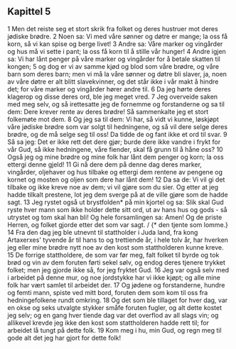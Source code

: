 ## Kapittel 5

1 Men det reiste seg et stort skrik fra folket og deres hustruer mot deres jødiske brødre.
2 Noen sa: Vi med våre sønner og døtre er mange; la oss få korn, så vi kan spise og berge livet!
3 Andre sa: Våre marker og vingårder og hus må vi sette i pant; la oss få korn til å stille vår hunger!
4 Andre igjen sa: Vi har lånt penger på våre marker og vingårder for å betale skatten til kongen;
5 og dog er vi av samme kjød og blod som våre brødre, og våre barn som deres barn; men vi må la våre sønner og døtre bli slaver, ja, noen av våre døtre er alt blitt slavekvinner, og det står ikke i vår makt å hindre det; for våre marker og vingårder hører andre til.
6 Da jeg hørte deres klagerop og disse deres ord, ble jeg meget vred.
7 Jeg overveide saken med meg selv, og så irettesatte jeg de fornemme og forstanderne og sa til dem: Dere krever rente av deres brødre! Så sammenkalte jeg et stort folkemøte mot dem.
8 Og jeg sa til dem: Vi har, så vidt vi kunne, løskjøpt våre jødiske brødre som var solgt til hedningene, og så vil dere selge deres brødre, og de må selge seg til oss! Da tidde de og fant ikke et ord til svar.
9 Så sa jeg: Det er ikke rett det dere gjør; burde dere ikke vandre i frykt for vår Gud, så ikke hedningene, våre fiender, skal få grunn til å håne oss?
10 Også jeg og mine brødre og mine folk har lånt dem penger og korn; la oss ettergi denne gjeld!
11 Gi nå dere dem på denne dag deres marker, vingårder, oljehaver og hus tilbake og ettergi dem rentene av pengene og kornet og mosten og oljen som dere har lånt dem!
12 Da sa de: Vi vil gi det tilbake og ikke kreve noe av dem; vi vil gjøre som du sier. Og etter at jeg hadde tilkalt prestene, lot jeg dem sverge på at de ville gjøre som de hadde sagt.
13 Jeg rystet også ut brystfolden* på min kjortel og sa: Slik skal Gud ryste hver mann som ikke holder dette sitt ord, ut av hans hus og gods - så utrystet og tom skal han bli! Og hele forsamlingen sa: Amen! Og de priste Herren, og folket gjorde etter det som var sagt. / {* den tjente som lomme.}
14 Fra den dag jeg ble utnevnt til stattholder i Juda land, fra kong Artaxerxes' tyvende år til hans to og trettiende år, i hele tolv år, har hverken jeg eller mine brødre nytt noe av den kost som stattholderen kunne kreve.
15 De forrige stattholdere, de som var før meg, falt folket til byrde og tok brød og vin av dem foruten førti sekel sølv, og endog deres tjenere trykket folket; men jeg gjorde ikke så, for jeg fryktet Gud.
16 Jeg var også selv med i arbeidet på denne mur, og noe jordstykke har vi ikke kjøpt; og alle mine folk har vært samlet til arbeidet der.
17 Og jødene og forstanderne, hundre og femti mann, spiste ved mitt bord, foruten dem som kom til oss fra hedningefolkene rundt omkring.
18 Og det som ble tillaget for hver dag, var en okse og seks utvalgte stykker småfe foruten fugler, og alt dette kostet jeg selv; og en gang hver tiende dag var det overflod av all slags vin; og allikevel krevde jeg ikke den kost som stattholderen hadde rett til; for arbeidet lå tungt på dette folk.
19 Kom meg i hu, min Gud, og regn meg til gode alt det jeg har gjort for dette folk!
